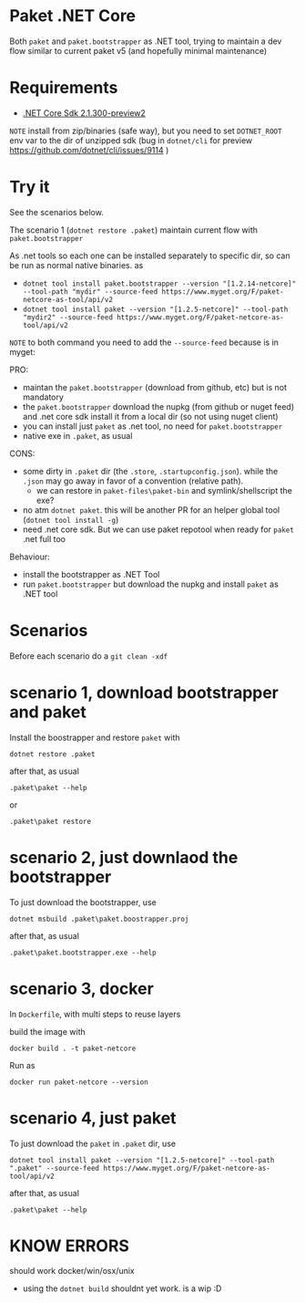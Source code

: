 # Paket .NET Core

Both `paket` and `paket.bootstrapper` as .NET tool, trying to maintain a dev flow similar to current paket v5 (and hopefully minimal maintenance)

# Requirements

- [.NET Core Sdk 2.1.300-preview2](https://www.microsoft.com/net/download/dotnet-core/sdk-2.1.300-preview2)

`NOTE` install from zip/binaries (safe way), but you need to set `DOTNET_ROOT` env var to the dir of unzipped sdk (bug in `dotnet/cli` for preview https://github.com/dotnet/cli/issues/9114 )

# Try it

See the scenarios below.

The scenario 1 (`dotnet restore .paket`) maintain current flow with `paket.bootstrapper`

As .net tools so each one can be installed separately to specific dir, so can be run as normal native binaries. as

- `dotnet tool install paket.bootstrapper --version "[1.2.14-netcore]" --tool-path "mydir" --source-feed https://www.myget.org/F/paket-netcore-as-tool/api/v2`
- `dotnet tool install paket --version "[1.2.5-netcore]" --tool-path "mydir2" --source-feed https://www.myget.org/F/paket-netcore-as-tool/api/v2`

`NOTE` to both command you need to add the `--source-feed` because is in myget:

PRO:

- maintan the `paket.bootstrapper` (download from github, etc) but is not mandatory
- the `paket.bootstrapper` download the nupkg (from github or nuget feed) and .net core sdk install it from a local dir (so not using nuget client)
- you can install just `paket` as .net tool, no need for `paket.bootstrapper`
- native exe in `.paket`, as usual

CONS:

- some dirty in `.paket` dir (the `.store`, `.startupconfig.json`). while the `.json` may go away in favor of a convention (relative path).
  - we can restore in `paket-files\paket-bin` and symlink/shellscript the exe?
- no atm `dotnet paket`. this will be another PR for an helper global tool (`dotnet tool install -g`)
- need .net core sdk. But we can use paket repotool when ready for `paket` .net full too

Behaviour:

- install the bootstrapper as .NET Tool
- run `paket.bootstrapper` but download the nupkg and install `paket` as .NET tool

# Scenarios

Before each scenario do a `git clean -xdf`

# scenario 1, download bootstrapper and paket

Install the boostrapper and restore `paket` with

`dotnet restore .paket`

after that, as usual

`.paket\paket --help`

or

`.paket\paket restore`


# scenario 2, just downlaod the bootstrapper

To just download the bootstrapper, use

`dotnet msbuild .paket\paket.boostrapper.proj`
 
after that, as usual

`.paket\paket.bootstrapper.exe --help`

# scenario 3, docker

In `Dockerfile`, with multi steps to reuse layers

build the image with

```
docker build . -t paket-netcore
```

Run as

```
docker run paket-netcore --version
```

# scenario 4, just paket

To just download the `paket` in `.paket` dir, use

`dotnet tool install paket --version "[1.2.5-netcore]" --tool-path ".paket" --source-feed https://www.myget.org/F/paket-netcore-as-tool/api/v2`

after that, as usual

`.paket\paket --help`

# KNOW ERRORS

should work docker/win/osx/unix

- using the `dotnet build` shouldnt yet work. is a wip :D

